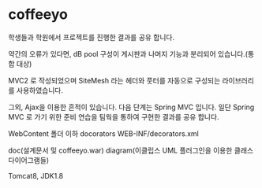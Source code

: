 # coffeeyo

학생들과 학원에서 프로젝트를 진행한 결과를 공유 합니다.

약간의 오류가 있다면,
dB pool 구성이 게시판과 나머지 기능과 분리되어 있습니다.(통합 대상)

MVC2 로 작성되었으며
SiteMesh 라는 헤더와 풋터를 자동으로 구성되는 라이브러리를 사용하였습니다.

그외,
Ajax을 이용한 흔적이 있습니다.
다음 단계는 Spring MVC 입니다.
일단 Spring MVC 로 가기 위한 준비 연습을 
팀웍을 통하여 구현한 결과를 공유 합니다.

WebContent 폴더 이하
  docorators
  WEB-INF/decorators.xml
  
  doc(설계문서 및 coffeeyo.war)
  diagram(이클립스 UML 플러그인을 이용한 클래스 다이어그램들)


Tomcat8,
JDK1.8
